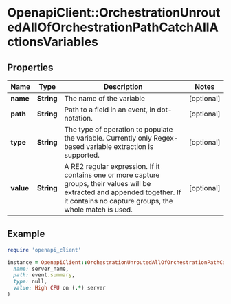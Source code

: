 # OpenapiClient::OrchestrationUnroutedAllOfOrchestrationPathCatchAllActionsVariables

## Properties

| Name | Type | Description | Notes |
| ---- | ---- | ----------- | ----- |
| **name** | **String** | The name of the variable | [optional] |
| **path** | **String** | Path to a field in an event, in dot-notation. | [optional] |
| **type** | **String** | The type of operation to populate the variable. Currently only Regex-based variable extraction is supported. | [optional] |
| **value** | **String** | A RE2 regular expression. If it contains one or more capture groups, their values will be extracted and appended together. If it contains no capture groups, the whole match is used. | [optional] |

## Example

```ruby
require 'openapi_client'

instance = OpenapiClient::OrchestrationUnroutedAllOfOrchestrationPathCatchAllActionsVariables.new(
  name: server_name,
  path: event.summary,
  type: null,
  value: High CPU on (.*) server
)
```

